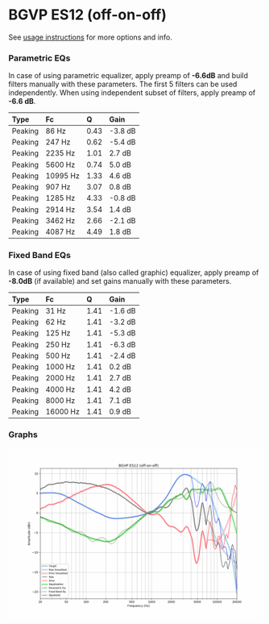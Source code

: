 # BGVP ES12 (off-on-off)
See [usage instructions](https://github.com/jaakkopasanen/AutoEq#usage) for more options and info.

### Parametric EQs
In case of using parametric equalizer, apply preamp of **-6.6dB** and build filters manually
with these parameters. The first 5 filters can be used independently.
When using independent subset of filters, apply preamp of **-6.6 dB**.

| Type    | Fc       |    Q | Gain    |
|:--------|:---------|:-----|:--------|
| Peaking | 86 Hz    | 0.43 | -3.8 dB |
| Peaking | 247 Hz   | 0.62 | -5.4 dB |
| Peaking | 2235 Hz  | 1.01 | 2.7 dB  |
| Peaking | 5600 Hz  | 0.74 | 5.0 dB  |
| Peaking | 10995 Hz | 1.33 | 4.6 dB  |
| Peaking | 907 Hz   | 3.07 | 0.8 dB  |
| Peaking | 1285 Hz  | 4.33 | -0.8 dB |
| Peaking | 2914 Hz  | 3.54 | 1.4 dB  |
| Peaking | 3462 Hz  | 2.66 | -2.1 dB |
| Peaking | 4087 Hz  | 4.49 | 1.8 dB  |

### Fixed Band EQs
In case of using fixed band (also called graphic) equalizer, apply preamp of **-8.0dB**
(if available) and set gains manually with these parameters.

| Type    | Fc       |    Q | Gain    |
|:--------|:---------|:-----|:--------|
| Peaking | 31 Hz    | 1.41 | -1.6 dB |
| Peaking | 62 Hz    | 1.41 | -3.2 dB |
| Peaking | 125 Hz   | 1.41 | -5.3 dB |
| Peaking | 250 Hz   | 1.41 | -6.3 dB |
| Peaking | 500 Hz   | 1.41 | -2.4 dB |
| Peaking | 1000 Hz  | 1.41 | 0.2 dB  |
| Peaking | 2000 Hz  | 1.41 | 2.7 dB  |
| Peaking | 4000 Hz  | 1.41 | 4.2 dB  |
| Peaking | 8000 Hz  | 1.41 | 7.1 dB  |
| Peaking | 16000 Hz | 1.41 | 0.9 dB  |

### Graphs
![](./BGVP%20ES12%20(off-on-off).png)